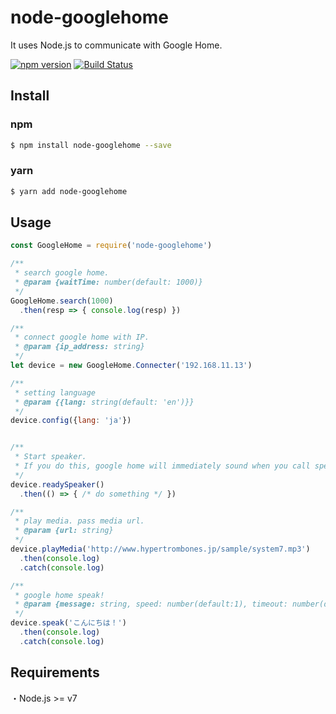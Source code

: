 # node-googlehome
It uses Node.js to communicate with Google Home.  
  
[![npm version](https://badge.fury.io/js/node-googlehome.svg)](https://badge.fury.io/js/node-googlehome)
[![Build Status](https://travis-ci.org/Ghostrick/node-googlehome.svg?branch=master)](https://travis-ci.org/Ghostrick/node-googlehome)

## Install
### npm
```bash
$ npm install node-googlehome --save
```
### yarn
```bash
$ yarn add node-googlehome
```

## Usage
```js
const GoogleHome = require('node-googlehome')

/**
 * search google home.
 * @param {waitTime: number(default: 1000)}
 */
GoogleHome.search(1000)
  .then(resp => { console.log(resp) })

/**
 * connect google home with IP.
 * @param {ip_address: string}
 */
let device = new GoogleHome.Connecter('192.168.11.13')

/**
 * setting language
 * @param {{lang: string(default: 'en')}}
 */
device.config({lang: 'ja'})


/**
 * Start speaker.
 * If you do this, google home will immediately sound when you call speak() or playMedia()
 */
device.readySpeaker()
  .then(() => { /* do something */ })

/**
 * play media. pass media url.
 * @param {url: string}
 */
device.playMedia('http://www.hypertrombones.jp/sample/system7.mp3')
  .then(console.log)
  .catch(console.log)

/**
 * google home speak!
 * @param {message: string, speed: number(default:1), timeout: number(default: 3000)}
 */
device.speak('こんにちは！')
  .then(console.log)
  .catch(console.log)
```

## Requirements
・Node.js >= v7

